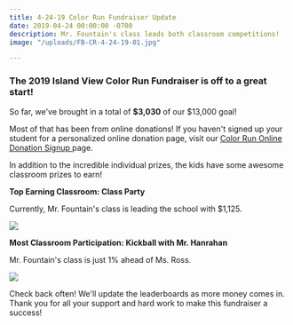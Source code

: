 ```yaml
---
title: 4-24-19 Color Run Fundraiser Update
date: 2019-04-24 00:00:00 -0700
description: Mr. Fountain's class leads both classroom competitions!
image: "/uploads/FB-CR-4-24-19-01.jpg"

---
```

### The 2019 Island View Color Run Fundraiser is off to a great start!

So far, we've brought in a total of **$3,030** of our $13,000 goal!

Most of that has been from online donations! If you haven't signed up your student for a personalized online donation page, visit our [Color Run Online Donation Signup ](www.islandviewpta.org/colorrun "Color Run Online Donation Signup")page.

In addition to the incredible individual prizes, the kids have some awesome classroom prizes to earn!

**Top Earning Classroom: Class Party**

Currently, Mr. Fountain's class is leading the school with $1,125.

![](/uploads/FB-CR-4-24-19_TopEarningClassroom.jpg)

**Most Classroom Participation: Kickball with Mr. Hanrahan**

Mr. Fountain's class is just 1% ahead of Ms. Ross.

![](/uploads/FB-CR-4-24-19_ClassroomParticipation.jpg)

Check back often! We'll update the leaderboards as more money comes in. Thank you for all your support and hard work to make this fundraiser a success!